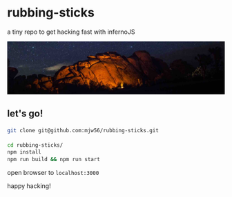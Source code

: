 # rubbing-sticks

a tiny repo to get hacking fast with infernoJS

![campfire](/campfire.jpg)

## let's go!

```sh
git clone git@github.com:mjw56/rubbing-sticks.git

cd rubbing-sticks/
npm install
npm run build && npm run start
```

open browser to `localhost:3000`

happy hacking!
